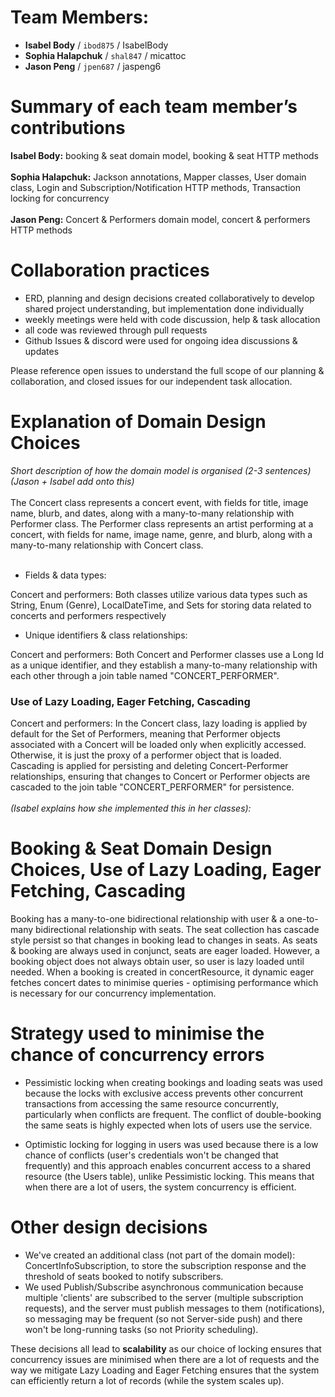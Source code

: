 # Team Members:
- **Isabel Body** / `ibod875` / IsabelBody
- **Sophia Halapchuk** / `shal847` / micattoc
- **Jason Peng** / `jpen687` / jaspeng6


# Summary of each team member’s contributions
**Isabel Body:** booking & seat domain model, booking & seat HTTP methods
<br><br>**Sophia Halapchuk:** Jackson annotations, Mapper classes, User domain class, Login and Subscription/Notification HTTP methods, Transaction locking for concurrency
<br><br>**Jason Peng:** Concert & Performers domain model, concert & performers HTTP methods


# Collaboration practices 
- ERD, planning and design decisions created collaboratively to develop shared project understanding, but implementation done individually 
- weekly meetings were held with code discussion, help & task allocation  
- all code was reviewed through pull requests
- Github Issues & discord were used for ongoing idea discussions & updates 

Please reference open issues to understand the full scope of our planning & collaboration, and closed issues for our independent task allocation.

# Explanation of Domain Design Choices 
*Short description of how the domain model is organised (2-3 sentences)*
<br> *(Jason + Isabel add onto this)* <br><br>
 The Concert class represents a concert event, with fields for title, image name, blurb, and dates, along with a many-to-many relationship with Performer class. The Performer class represents an artist performing at a concert, with fields for name, image name, genre, and blurb, along with a many-to-many relationship with Concert class. <br><br>
- Fields & data types:

Concert and performers: Both classes utilize various data types such as String, Enum (Genre), LocalDateTime, and Sets for storing data related to concerts and performers respectively
- Unique identifiers & class relationships:

Concert and performers: Both Concert and Performer classes use a Long Id as a unique identifier, and they establish a many-to-many relationship with each other through a join table named "CONCERT_PERFORMER".

### Use of Lazy Loading, Eager Fetching, Cascading
Concert and performers: In the Concert class, lazy loading is applied by default for the Set of Performers, meaning that Performer objects associated with a Concert will be loaded only when explicitly accessed. Otherwise, it is just the proxy of a performer object that is loaded.  Cascading is applied for persisting and deleting Concert-Performer relationships, ensuring that changes to Concert or Performer objects are cascaded to the join table "CONCERT_PERFORMER" for persistence. 
<br><br>*(Isabel explains how she implemented this in her classes):*

# Booking & Seat Domain Design Choices, Use of Lazy Loading, Eager Fetching, Cascading
Booking has a many-to-one bidirectional relationship with user & a one-to-many bidirectional relationship with seats. The seat collection has cascade style persist so that changes in booking lead to changes in seats. As seats & booking are always used in conjunct, seats are eager loaded. However, a booking object does not always obtain user, so user is lazy loaded until needed. 
When a booking is created in concertResource, it dynamic eager fetches concert dates to minimise queries - optimising performance which is necessary for our concurrency implementation. 



# Strategy used to minimise the chance of concurrency errors
- Pessimistic locking when creating bookings and loading seats was used because the locks with exclusive access prevents other concurrent transactions from accessing the same resource concurrently, particularly when conflicts are frequent. The conflict of double-booking the same seats is highly expected when lots of users use the service.
  
- Optimistic locking for logging in users was used because there is a low chance of conflicts (user's credentials won't be changed that frequently) and this approach enables concurrent access to a shared resource (the Users table), unlike Pessimistic locking. This means that when there are a lot of users, the system concurrency is efficient. 


# Other design decisions 
- We've created an additional class (not part of the domain model): ConcertInfoSubscription, to store the subscription response and the threshold of seats booked to notify subscribers.
- We used Publish/Subscribe asynchronous communication because multiple 'clients' are subscribed to the server (multiple subscription requests), and the server must publish messages to them (notifications), so messaging may be frequent (so not Server-side push) and there won't be long-running tasks (so not Priority scheduling).


These decisions all lead to **scalability** as our choice of locking ensures that concurrency issues are minimised when there are a lot of requests and the way we mitigate Lazy Loading and Eager Fetching ensures that the system can efficiently return a lot of records (while the system scales up).
